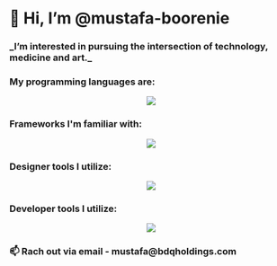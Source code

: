 <h1>👋 Hi, I’m @mustafa-boorenie </h1>

<h3>_I’m interested in pursuing the intersection of technology, medicine and art._</h3>
  
<h3>My programming languages are:</h3>

<p align="center">
  <a href="https://skillicons.dev">
    <img src="https://skillicons.dev/icons?i=swift,py,js,html,css,rust"/>
  </a>
</p>

<h3>Frameworks I'm familiar with:</h3>

<p align="center">
  <a href="https://skillicons.dev">
    <img src="https://skillicons.dev/icons?i=react,nextjs,solidity,firebase,docker,aws,nodejs"/>
  </a>
</p>

<h3>Designer tools I utilize:</h3>

<p align="center">
  <a href="https://skillicons.dev">
    <img src="https://skillicons.dev/icons?i=blender,ps,ai,threejs,figma"/>
  </a>
</p>

<h3>Developer tools I utilize:</h3>
<p align="center">
  <a href="https://skillicons.dev">
    <img src="https://skillicons.dev/icons?i=androidstudio,git,netlify,npm,yarn"/>
  </a>
</p>

<h3> 📫 Rach out via  email - mustafa@bdqholdings.com </h3>

<!---
mustafa-boorenie/mustafa-boorenie is a ✨ special ✨ repository because its `README.md` (this file) appears on your GitHub profile.
You can click the Preview link to take a look at your changes.
--->
